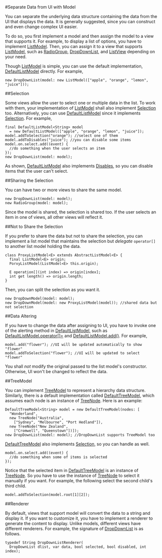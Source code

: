 #Separate Data from UI with Model

You can separate the underlying data structure containing the data from the UI that displays the data. It is generally suggested, since you can construct and even change complex UI easier. 

To do so, you first implement a model and then assign the model to a view that supports it. For example, to display a list of options, you have to implement [ListModel](api:model). Then, you can assign it to a view that supports [ListModel](api:model), such as [RadioGroup](api:view), [DropDownList](ap:view), and [ListView](api:view) depending on your need.

Though [ListModel](api:model) is simple, you can use the default implementation, [DefaultListModel](api:model) directly. For example,

    new DropDownList(model: new ListModel(["apple", "orange", "lemon", "juice"]));

##Selection

Some views allow the user to select one or multiple data in the list. To work with them, your implementation of [ListModel](api:model) shall also implement [Selection](api:model) too. Alternatively, you can use [DefaultListModel](api:model) since it implements [Selection](api:model). For example,

    final DefaultListModel<String> model
      = new DefaultListModel(["apple", "orange", "lemon", "juice"]);
    model.addToSelection("orange"); //select one of them
    model.addToDisables("juice"); //you can disable some items
    model.on.select.add((event) {
      //do something when the user selects an item
    });
    new DropDownList(model: model);

As shown, [DefaultListModel](api:model) also implements [Disables](api:model), so you can disable items that the user can't select.

##Sharing the Selection

You can have two or more views to share the same model.

    new DropDownList(model: model);
    new RadioGroup(model: model);

Since the model is shared, the selection is shared too. If the user selects an item in one of views, all other views will reflect it.

##Not to Share the Selection

If you prefer to share the data but not to share the selection, you can implement a list model that maintains the selection but *delegate* `operator[]` to another list model holding the data.

    class ProxyListModel<E> extends AbstractListModel<E> {
      final ListModel<E> origin;
      PorxyListModel(ListModel<E> this.origin);

      E operation[](int index) => origin[index];
      int get length() => origin.length;
    }

Then, you can split the selection as you want it.

    new DropDownModel(model: model);
    new DropDownModel(model: new ProxyListModel(model)); //shared data but not selection

##Data Altering

If you have to change the data after assigning to UI, you have to invoke one of the alerting method in [DefaultListModel](api:model), such as [DefaultListModel.operator[]=](api:model) and [DefaultListModel.add()](api.model). For example,

    model.add("flower"); //UI will be updated automatically to show "flower"
    model.addToSelection("flower"); //UI will be updated to select "flower"

You shall *not* modify the original passed to the list model's constructor. Otherwise, UI won't be changed to reflect the data.

##TreeModel

You can implement [TreeModel](api:model) to represent a hierarchy data structure. Similarly, there is a default implementation called [DefaultTreeModel](api:model), which assumes each node is an instance of [TreeNode](api:model). Here is an example:

    DefaultTreeModel<String> model = new DefaultTreeModel(nodes: [
      "Wonderland",
      new TreeNode("Australia",
        ["Sydney", "Melbourne", "Port Hedland"]),
      new TreeNode("New Zealand",
        ["Cromwell", "Queenstown"])]);
    new DropDownList(model: model); //DropDownList supports TreeModel too

[DefaultTreeModel](api:model) also implements [Selection](api:model), so you can handle as well.

    model.on.select.add((event) {
      //do something when some of items is selected
    });

Notice that the selected item in [DefaultTreeModel](api:model) is an instance of [TreeNode](api:model). So you have to use the instance of [TreeNode](api:model) to select it manually if you want. For example, the following select the second child's third child.

    model.addToSelection(model.root[1][2]);

##Renderer

By default, views that support model will convert the data to a string and display it. If you want to customize it, you have to implement a renderer to generate the content to display. Unlike models, different views have different renderers. For example, the signature of [DropDownList](api:view) is as follows.

    typedef String DropDownListRenderer(
      DropDownList dlist, var data, bool selected, bool disabled, int index);
